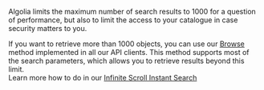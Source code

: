 Algolia limits the maximum number of search results to 1000 for a question of performance, but also to limit the access to your catalogue in case security matters to you.

If you want to retrieve more than 1000 objects, you can use our [Browse](https://www.algolia.com/doc/rest#browse-all-index-content) method implemented in all our API clients. This method supports most of the search parameters, which allows you to retrieve results beyond this limit.  
Learn more how to do in our [Infinite Scroll Instant Search](https://www.algolia.com/doc/tutorials/infinite-scroll#searching-vs-browsing)